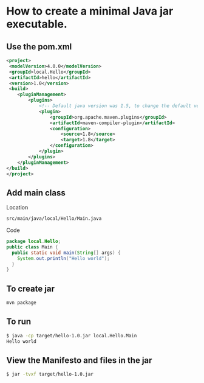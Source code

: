 # How to create a minimal Java jar executable. 

## Use the pom.xml

```xml
<project>
 <modelVersion>4.0.0</modelVersion>
 <groupId>local.Hello</groupId>
 <artifactId>hello</artifactId>
 <version>1.0</version>
 <build>
    <pluginManagement>
        <plugins>
            <!-- Default java version was 1.5, to change the default version added this plugin -->
            <plugin>
                <groupId>org.apache.maven.plugins</groupId>
                <artifactId>maven-compiler-plugin</artifactId>
                <configuration>
                    <source>1.8</source>
                    <target>1.8</target>
                </configuration>
            </plugin>
        </plugins>
    </pluginManagement>
</build>
</project>
```

## Add main class

Location
```bash
src/main/java/local/Hello/Main.java
```

Code
```java
package local.Hello;
public class Main {
  public static void main(String[] args) {
    System.out.println("Hello world");
  }
}
```

## To create jar
```bash
mvn package
```

## To run
```bash
$ java -cp target/hello-1.0.jar local.Hello.Main
Hello world
```

## View the Manifesto and files in the jar
```bash
$ jar -tvxf target/hello-1.0.jar
```
